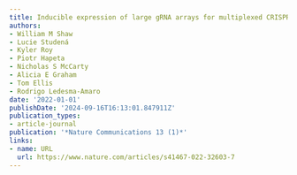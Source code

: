 ```yaml
---
title: Inducible expression of large gRNA arrays for multiplexed CRISPRai applications
authors:
- William M Shaw
- Lucie Studená
- Kyler Roy
- Piotr Hapeta
- Nicholas S McCarty
- Alicia E Graham
- Tom Ellis
- Rodrigo Ledesma-Amaro
date: '2022-01-01'
publishDate: '2024-09-16T16:13:01.847911Z'
publication_types:
- article-journal
publication: '*Nature Communications 13 (1)*'
links:
- name: URL
  url: https://www.nature.com/articles/s41467-022-32603-7
---
```

